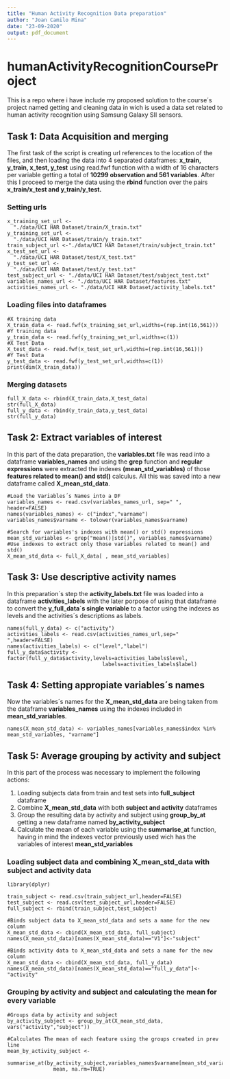 ```yaml
---
title: "Human Activity Recognition Data preparation"
author: "Joan Camilo Mina"
date: "23-09-2020"
output: pdf_document
---
```

# humanActivityRecognitionCourseProject

This is a repo where i have include my proposed solution to the course´s project named getting and cleaning data in wich is used a data set related to human activity recognition using Samsung Galaxy SII sensors.

## Task 1: Data Acquisition and merging

The first task of the script is creating url references to the location of the files, and then loading the data into 4 separated dataframes: **x_train, y_train, x_test, y_test** using read.fwf function with a width of 16 characters per variable getting a total of **10299 observation and 561 variables**. After this I proceed to merge the data using the **rbind** function over the pairs **x_train/x_test and y_train/y_test.**

### Setting urls
```{r}
x_training_set_url <- 
  "./data/UCI HAR Dataset/train/X_train.txt"
y_training_set_url <- 
  "./data/UCI HAR Dataset/train/y_train.txt"
train_subject_url <-"./data/UCI HAR Dataset/train/subject_train.txt"
x_test_set_url <-
  "./data/UCI HAR Dataset/test/X_test.txt"
y_test_set_url <-
  "./data/UCI HAR Dataset/test/y_test.txt"
test_subject_url <- "./data/UCI HAR Dataset/test/subject_test.txt"
variables_names_url <- "./data/UCI HAR Dataset/features.txt"
activities_names_url <- "./data/UCI HAR Dataset/activity_labels.txt"
```
### Loading files into dataframes
```{r}
#X training data
X_train_data <- read.fwf(x_training_set_url,widths=(rep.int(16,561)))
#Y training data
y_train_data <- read.fwf(y_training_set_url,widths=c(1))
#X Test Data
X_test_data <- read.fwf(x_test_set_url,widths=(rep.int(16,561)))
#Y Test Data
y_test_data <- read.fwf(y_test_set_url,widths=c(1))
print(dim(X_train_data))
```

### Merging datasets
```{r}
full_X_data <- rbind(X_train_data,X_test_data)
str(full_X_data)
full_y_data <- rbind(y_train_data,y_test_data)
str(full_y_data)
```

## Task 2: Extract variables of interest
In this part of the data preparation, the **variables.txt** file was read into a dataframe **variables_names**
and using the **grep** function and **regular expressions** were extracted the indexes **(mean_std_variables)** of 
those **features related to mean() and std()** calculus. All this was saved into a new 
dataframe called **X_mean_std_data**.

```{r}
#Load the Variables´s Names into a DF
variables_names <- read.csv(variables_names_url, sep=" ", header=FALSE)
names(variables_names) <- c("index","varname")
variables_names$varname <- tolower(variables_names$varname)
```
```{r}
#Search for variables's indexes with mean() or std() expressions 
mean_std_variables <- grep("mean()|std()", variables_names$varname)
#Use indexes to extract only those variables related to mean() and std()
X_mean_std_data <- full_X_data[ , mean_std_variables] 
```

## Task 3: Use descriptive activity names
In this preparation´s step the **activity_labels.txt** file was loaded into a dataframe **activities_labels** with the later
porpose of using that dataframe to convert the **y_full_data´s single variable** to a
factor using the indexes as levels and the activities´s descriptions as labels.

```{r}
names(full_y_data) <- c("activity")
activities_labels <- read.csv(activities_names_url,sep=" ",header=FALSE)
names(activities_labels) <- c("level","label")
full_y_data$activity <- factor(full_y_data$activity,levels=activities_labels$level,
                               labels=activities_labels$label)
```

## Task 4: Setting appropiate variables´s names
Now the variables´s names for the **X_mean_std_data** are being taken from the dataframe **variables_names** using the indexes included in **mean_std_variables**. 
```{r}
names(X_mean_std_data) <- variables_names[variables_names$index %in% mean_std_variables, "varname"]
```

## Task 5: Average grouping by activity and subject
In this part of the process was necessary to implement the following actions:

1. Loading subjects data from train and test sets into **full_subject** dataframe
2. Combine **X_mean_std_data** with both **subject and activity** dataframes
3. Group the resulting data by activity and subject using **group_by_at** getting a new 
dataframe named **by_activity_subject**
4. Calculate the mean of each variable using the **summarise_at** function, having in mind the indexes 
vector previously used wich has the variables of interest **mean_std_variables**

### Loading subject data and combining X_mean_std_data with subject and activity data
```{r}
library(dplyr)

train_subject <- read.csv(train_subject_url,header=FALSE)
test_subject <- read.csv(test_subject_url,header=FALSE)
full_subject <- rbind(train_subject,test_subject)

#Binds subject data to X_mean_std_data and sets a name for the new column
X_mean_std_data <- cbind(X_mean_std_data, full_subject)
names(X_mean_std_data)[names(X_mean_std_data)=="V1"]<-"subject" 

#Binds activity data to X_mean_std_data and sets a name for the new column
X_mean_std_data <- cbind(X_mean_std_data, full_y_data)
names(X_mean_std_data)[names(X_mean_std_data)=="full_y_data"]<-"activity"
```
### Grouping by activity and subject and calculating the mean for every variable
```{r}
#Groups data by activity and subject
by_activity_subject <- group_by_at(X_mean_std_data, vars("activity","subject"))

#Calculates The mean of each feature using the groups created in prev line
mean_by_activity_subject <- 
  summarise_at(by_activity_subject,variables_names$varname[mean_std_variables], 
               mean, na.rm=TRUE)
```

